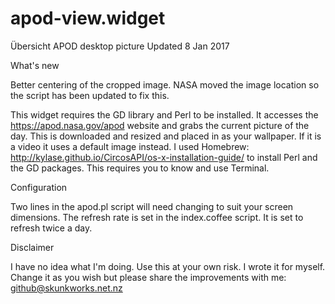 # apod-view.widget
Übersicht APOD desktop picture
Updated 8 Jan 2017

What's new

Better centering of the cropped image.
NASA moved the image location so the script has been updated to fix this.

This widget requires the GD library and Perl to be installed. 
It accesses the https://apod.nasa.gov/apod website and grabs the current picture of the day.
This is downloaded and resized and placed in as your wallpaper. If it is a video it uses a default image instead.
I used Homebrew: http://kylase.github.io/CircosAPI/os-x-installation-guide/ to install Perl and the GD packages. This requires you to know and use Terminal.

Configuration

Two lines in the apod.pl script will need changing to suit your screen dimensions.
The refresh rate is set in the index.coffee script. It is set to refresh twice a day. 

Disclaimer

I have no idea what I'm doing. Use this at your own risk. I wrote it for myself. 
Change it as you wish but please share the improvements with me:
github@skunkworks.net.nz
